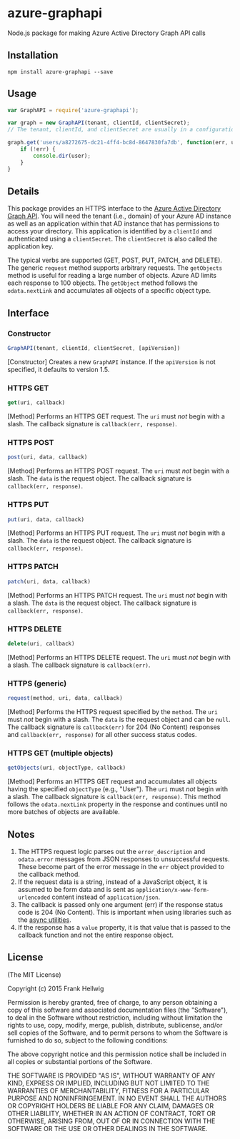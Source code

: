 # azure-graphapi

Node.js package for making Azure Active Directory Graph API calls

## Installation

```
npm install azure-graphapi --save
```

## Usage

```javascript
var GraphAPI = require('azure-graphapi');

var graph = new GraphAPI(tenant, clientId, clientSecret);
// The tenant, clientId, and clientSecret are usually in a configuration file.

graph.get('users/a8272675-dc21-4ff4-bc8d-8647830fa7db', function(err, user) {
    if (!err) {
        console.dir(user);
    }
}
```

## Details

This package provides an HTTPS interface to the [Azure Active Directory Graph API](https://msdn.microsoft.com/en-us/library/azure/hh974476.aspx). You will need the tenant (i.e., domain) of your Azure AD instance as well as an application within that AD instance that has permissions to access your directory. This application is identified by a `clientId` and authenticated using a `clientSecret`. The `clientSecret` is also called the application key.

The typical verbs are supported (GET, POST, PUT, PATCH, and DELETE). The generic `request` method supports arbitrary requests. The `getObjects` method is useful for reading a large number of objects. Azure AD limits each response to 100 objects. The `getObject` method follows the `odata.nextLink` and accumulates all objects of a specific object type.

## Interface

### Constructor

```javascript
GraphAPI(tenant, clientId, clientSecret, [apiVersion])
```

[Constructor] Creates a new `GraphAPI` instance. If the `apiVersion` is not specified, it defaults to version 1.5.

### HTTPS GET

```javascript
get(uri, callback)
```

[Method] Performs an HTTPS GET request. The `uri` must *not* begin with a slash. The callback signature is `callback(err, response)`.

### HTTPS POST

```javascript
post(uri, data, callback)
```

[Method] Performs an HTTPS POST request. The `uri` must *not* begin with a slash. The `data` is the request object. The callback signature is `callback(err, response)`.

### HTTPS PUT
```javascript
put(uri, data, callback)
```

[Method] Performs an HTTPS PUT request. The `uri` must *not* begin with a slash. The `data` is the request object. The callback signature is `callback(err, response)`.

### HTTPS PATCH

```javascript
patch(uri, data, callback)
```

[Method] Performs an HTTPS PATCH request. The `uri` must *not* begin with a slash. The `data` is the request object. The callback signature is `callback(err, response)`.

### HTTPS DELETE

```javascript
delete(uri, callback)
```

[Method] Performs an HTTPS DELETE request. The `uri` must *not* begin with a slash. The callback signature is `callback(err)`.

### HTTPS (generic)

```javascript
request(method, uri, data, callback)
```

[Method] Performs the HTTPS request specified by the `method`. The `uri` must *not* begin with a slash. The `data` is the request object and can be `null`. The callback signature is `callback(err)` for 204 (No Content) responses and `callback(err, response)` for all other success status codes.

### HTTPS GET (multiple objects)

```javascript
getObjects(uri, objectType, callback)
```

[Method] Performs an HTTPS GET request and accumulates all objects having the specified `objectType` (e.g., "User"). The `uri` must *not* begin with a slash. The callback signature is `callback(err, response)`. This method follows the `odata.nextLink` property in the response and continues until no more batches of objects are available.

## Notes

1. The HTTPS request logic parses out the `error_description` and `odata.error` messages from JSON responses to unsuccessful requests. These become part of the error message in the `err` object provided to the callback method.
2. If the request data is a string, instead of a JavaScript object, it is assumed to be form data and is sent as `application/x-www-form-urlencoded` content instead of `application/json`.
3. The callback is passed only one argument (err) if the response status code is 204 (No Content). This is important when using libraries such as the [async utilities](https://github.com/caolan/async).
4. If the response has a `value` property, it is that value that is passed to the callback function and not the entire response object.

## License

(The MIT License)

Copyright (c) 2015 Frank Hellwig

Permission is hereby granted, free of charge, to any person obtaining a copy of this software and associated documentation files (the "Software"), to deal in the Software without restriction, including without limitation the rights to use, copy, modify, merge, publish, distribute, sublicense, and/or sell copies of the Software, and to permit persons to whom the Software is furnished to do so, subject to the following conditions:

The above copyright notice and this permission notice shall be included in all copies or substantial portions of the Software.

THE SOFTWARE IS PROVIDED "AS IS", WITHOUT WARRANTY OF ANY KIND, EXPRESS OR IMPLIED, INCLUDING BUT NOT LIMITED TO THE WARRANTIES OF MERCHANTABILITY, FITNESS FOR A PARTICULAR PURPOSE AND NONINFRINGEMENT. IN NO EVENT SHALL THE AUTHORS OR COPYRIGHT HOLDERS BE LIABLE FOR ANY CLAIM, DAMAGES OR OTHER LIABILITY, WHETHER IN AN ACTION OF CONTRACT, TORT OR OTHERWISE, ARISING FROM, OUT OF OR IN CONNECTION WITH THE SOFTWARE OR THE USE OR OTHER DEALINGS IN THE SOFTWARE.


